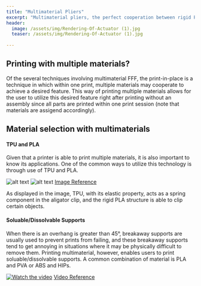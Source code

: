 ```yaml
---
title: "Multimaterial Pliers"
excerpt: "Multimaterial pliers, the perfect cooperation between rigid PLA and elastic TPU, is able to pick up things as small as a resistor."
header:
  image: /assets/img/Rendering-Of-Actuator (1).jpg
  teaser: /assets/img/Rendering-Of-Actuator (1).jpg
   
---
```

## Printing with multiple materials?

   Of the several techniques involving multimaterial FFF, the print-in-place is a technique in which within one print, multiple materials may cooperate to achieve a desired feature. This way of printing multiple materials allows for the user to utilize this desired feature right after printing without an assembly since all parts are printed within one print session (note that materials are assigend accordingly). 

## Material selection with multimaterials

#### TPU and PLA

  Given that a printer is able to print multiple materials, it is also important to know its applications. One of the common ways to utilize this technology is through use of TPU and PLA.

![alt text](https://ChanwooLe2.github.io/assets/img/MultiMaterialEx.png "MultiMaterial Example1")
![alt text](https://ChanwooLe2.github.io/assets/img/MultiMaterialEx2.png "MultiMaterial Example2")
[Image Reference][1]

   As displayed in the image, TPU, with its elastic property, acts as a spring component in the aligator clip, and the rigid PLA structure is able to clip certain objects.

#### Soluable/Dissolvable Supports

  When there is an overhang is greater than 45°, breakaway supports are usually used to prevent prints from failing, and these breakaway supports tend to get annoying in situations where it may be physically difficult to remove them. Printing multimaterial, however, enables users to print soluable/dissolvable supports. A common combination of material is PLA and PVA or ABS and HIPs.

[![Watch the video](https://img.youtube.com/vi/_PhN_3ijv8I/maxresdefault.jpg)](https://youtu.be/_PhN_3ijv8I)
[Video Reference][2]

[1]: https://community.ultimaker.com/topic/42890-ultimaker-cura-53-beta-released/
[2]: https://www.youtube.com/@3dprintlife253
